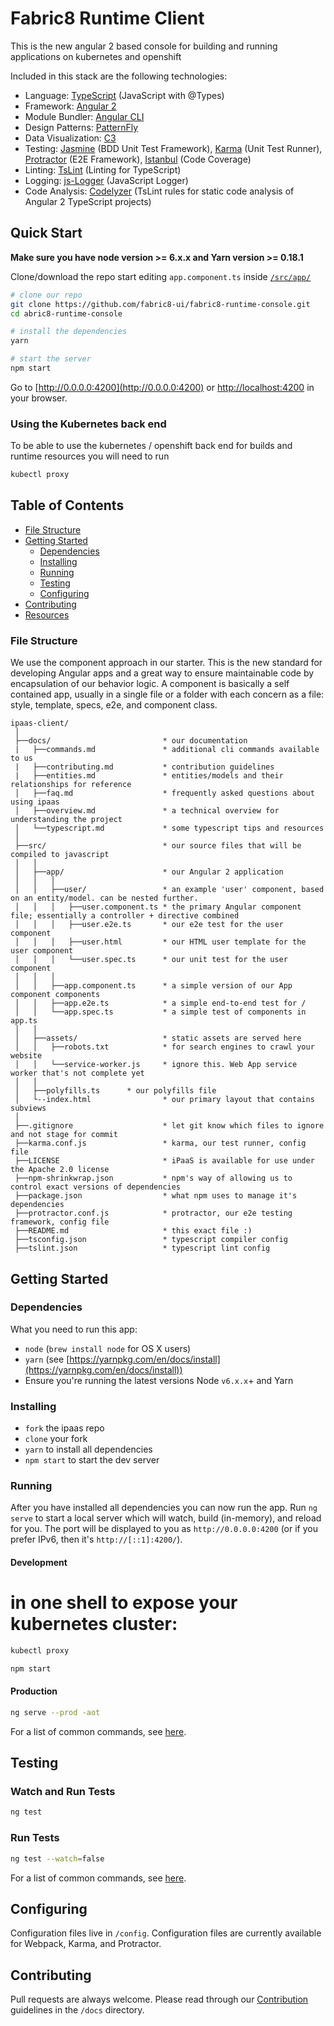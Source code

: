# Fabric8 Runtime Client

This is the new angular 2 based console for building and running applications on kubernetes and openshift

Included in this stack are the following technologies:

* Language: [TypeScript](http://www.typescriptlang.org) (JavaScript with @Types)
* Framework: [Angular 2](https://angular.io/)
* Module Bundler: [Angular CLI](https://cli.angular.io)
* Design Patterns: [PatternFly](https://www.patternfly.org/)
* Data Visualization: [C3](http://c3js.org/)
* Testing: [Jasmine](http://jasmine.github.io/) (BDD Unit Test Framework), [Karma](https://karma-runner.github.io/1.0/index.html) (Unit Test Runner), [Protractor](http://www.protractortest.org/#/) (E2E Framework), [Istanbul](https://github.com/gotwarlost/istanbul) (Code Coverage)
* Linting: [TsLint](https://github.com/palantir/tslint) (Linting for TypeScript)
* Logging: [js-Logger](https://github.com/jonnyreeves/js-logger) (JavaScript Logger)
* Code Analysis: [Codelyzer](https://github.com/mgechev/codelyzer) (TsLint rules for static code analysis of Angular 2 TypeScript projects)

## Quick Start

**Make sure you have node version >= 6.x.x and Yarn version >= 0.18.1**

Clone/download the repo start editing `app.component.ts` inside [`/src/app/`](/src/app/app.component.ts)

```bash
# clone our repo
git clone https://github.com/fabric8-ui/fabric8-runtime-console.git
cd abric8-runtime-console

# install the dependencies
yarn

# start the server
npm start
```

Go to [http://0.0.0.0:4200](http://0.0.0.0:4200) or [http://localhost:4200](http://localhost:4200) in your browser.

### Using the Kubernetes back end

To be able to use the kubernetes / openshift back end for builds and runtime resources you will need to run

```bash
kubectl proxy
```


## Table of Contents

* [File Structure](#file-structure)
* [Getting Started](#getting-started)
  * [Dependencies](#dependencies)
  * [Installing](#installing)
  * [Running](#running)
  * [Testing](#testing)
  * [Configuring](#configuring)
* [Contributing](#contributing)
* [Resources](#resources)


### File Structure

We use the component approach in our starter. This is the new standard for developing Angular apps and a great way to ensure maintainable code by encapsulation of our behavior logic. A component is basically a self contained app, usually in a single file or a folder with each concern as a file: style, template, specs, e2e, and component class.

```plain
ipaas-client/
 │
 ├──docs/                         * our documentation
 |   ├──commands.md               * additional cli commands available to us
 |   ├──contributing.md           * contribution guidelines
 |   ├──entities.md               * entities/models and their relationships for reference
 │   ├──faq.md                    * frequently asked questions about using ipaas
 │   ├──overview.md               * a technical overview for understanding the project
 │   └──typescript.md             * some typescript tips and resources
 │
 ├──src/                          * our source files that will be compiled to javascript
 │   │
 │   ├──app/                      * our Angular 2 application
 │   │   │
 │   │   ├──user/                 * an example 'user' component, based on an entity/model. can be nested further.
 │   │   │   ├──user.component.ts * the primary Angular component file; essentially a controller + directive combined
 │   │   │   ├──user.e2e.ts       * our e2e test for the user component
 │   │   │   ├──user.html         * our HTML user template for the user component
 │   │   │   └──user.spec.ts      * our unit test for the user component
 │   │   │
 │   │   ├──app.component.ts      * a simple version of our App component components
 │   │   ├──app.e2e.ts            * a simple end-to-end test for /
 │   │   └──app.spec.ts           * a simple test of components in app.ts
 │   │
 │   ├──assets/                   * static assets are served here
 │   │   ├──robots.txt            * for search engines to crawl your website
 │   │   └──service-worker.js     * ignore this. Web App service worker that's not complete yet
 │   │
 │   ├──polyfills.ts      * our polyfills file
 │   └--index.html                * our primary layout that contains subviews
 │
 ├──.gitignore                    * let git know which files to ignore and not stage for commit
 ├──karma.conf.js                 * karma, our test runner, config file
 ├──LICENSE                       * iPaaS is available for use under the Apache 2.0 license
 ├──npm-shrinkwrap.json           * npm's way of allowing us to control exact versions of dependencies
 ├──package.json                  * what npm uses to manage it's dependencies
 ├──protractor.conf.js            * protractor, our e2e testing framework, config file
 ├──README.md                     * this exact file :)
 ├──tsconfig.json                 * typescript compiler config
 ├──tslint.json                   * typescript lint config
```

## Getting Started

### Dependencies

What you need to run this app:

* `node` (`brew install node` for OS X users)
* `yarn` (see [https://yarnpkg.com/en/docs/install](https://yarnpkg.com/en/docs/install))
* Ensure you're running the latest versions Node `v6.x.x`+ and Yarn

### Installing

* `fork` the ipaas repo
* `clone` your fork
* `yarn` to install all dependencies
* `npm start` to start the dev server

### Running

After you have installed all dependencies you can now run the app. Run `ng serve` to start a local server which will watch, build (in-memory), and reload for you. The port will be displayed to you as `http://0.0.0.0:4200` (or if you prefer IPv6, then it's `http://[::1]:4200/`).

#### Development

# in one shell to expose your kubernetes cluster:
```bash
kubectl proxy
```

```bash
npm start
```

#### Production

```bash
ng serve --prod -aot
```

For a list of common commands, see [here](/docs/commands.md).

## Testing

### Watch and Run Tests

```bash
ng test
```

### Run Tests

```bash
ng test --watch=false
```

For a list of common commands, see [here](/docs/commands.md).

## Configuring

Configuration files live in `/config`. Configuration files are currently available for Webpack, Karma, and Protractor.

## Contributing

Pull requests are always welcome. Please read through our [Contribution](/docs/contributing.md) guidelines in the `/docs` directory.
